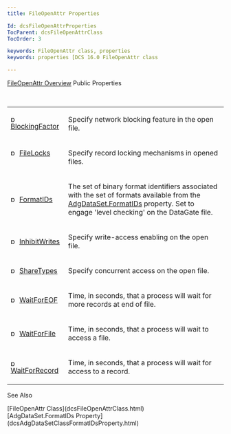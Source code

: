 ```yaml
---
title: FileOpenAttr Properties

Id: dcsFileOpenAttrProperties
TocParent: dcsFileOpenAttrClass
TocOrder: 3

keywords: FileOpenAttr class, properties
keywords: properties [DCS 16.0 FileOpenAttr class

---
```


[FileOpenAttr Overview](dcsFileOpenAttrClass.html) 
Public Properties

<br />

<table class="dtTABLE" id="Table5" x-use-null-cells="x-use-null-cells" style="border-spacing: 0px" cellspacing="0">
          <colgroup span="1">
            <col span="1" style="WIDTH: 20%" />
            <col span="1" style="WIDTH: 70%" />
          </colgroup>
          <tr valign="top">
            <td colspan="1" rowspan="1">

<img alt="public property" src="../Images/property.bmp" style="WIDTH:16px; HEIGHT:16px" width="16" height="16" border="0" /> [ BlockingFactor](dcsFileOpenAttrClassBlockingFactorProperty.html) 
</td>
            <td colspan="1" rowspan="1">

Specify network blocking feature in the open file. 
</td>
          </tr>
          <tr valign="top">
            <td colspan="1" rowspan="1">

<img alt="public property" src="../Images/property.bmp" style="WIDTH:16px; HEIGHT:16px" width="16" height="16" border="0" /> [ FileLocks](dcsFileOpenAttrClassFileLocksProperty.html) 
</td>
            <td colspan="1" rowspan="1">

Specify record locking mechanisms in opened files.
</td>
          </tr>
          <tr>
            <td colspan="1" rowspan="1">

<img alt="public property" src="../Images/property.bmp" style="WIDTH:16px; HEIGHT:16px" width="16" height="16" border="0" /> [ FormatIDs](dcsFileOpenAttrClassFormatIDsProperty.html) 
</td>
            <td colspan="1" rowspan="1">

The set of binary format identifiers associated with the set of formats available from the [AdgDataSet.FormatIDs](dcsAdgDataSetClassFormatIDsProperty.html) property. Set to engage 'level checking' on the DataGate file.
</td>
          </tr>
          <tr>
            <td colspan="1" rowspan="1">

<img alt="public property" src="../Images/property.bmp" style="WIDTH:16px; HEIGHT:16px" width="16" height="16" border="0" /> [ InhibitWrites](dcsFileOpenAttrClassInhibitWriteProperty.html) 
</td>
            <td colspan="1" rowspan="1">

Specify write-access enabling on the open file.
</td>
          </tr>
          <tr>
            <td colspan="1" rowspan="1">

<img alt="public property" src="../Images/property.bmp" style="WIDTH:16px; HEIGHT:16px" width="16" height="16" border="0" /> [ ShareTypes](dcsFileOpenAttrClassShareTypesProperty.html) 
</td>
            <td colspan="1" rowspan="1">

Specify concurrent access on the open file.
</td>
          </tr>
          <tr>
            <td colspan="1" rowspan="1">

<img alt="public property" src="../Images/property.bmp" style="WIDTH:16px; HEIGHT:16px" width="16" height="16" border="0" /> [ WaitForEOF](dcsFileOpenAttrClassWaitForEOFProperty.html) 
</td>
            <td colspan="1" rowspan="1">

Time, in seconds, that a process will wait for more records at end of file.
</td>
          </tr>
          <tr>
            <td colspan="1" rowspan="1">

<img alt="public property" src="../Images/property.bmp" style="WIDTH:16px; HEIGHT:16px" width="16" height="16" border="0" /> [ WaitForFile](dcsFileOpenAttrClassWaitForFileProperty.html) 
</td>
            <td colspan="1" rowspan="1">

Time, in seconds, that a process will wait to access a file.
</td>
          </tr>
          <tr>
            <td colspan="1" rowspan="1">

<img alt="public property" src="../Images/property.bmp" style="WIDTH:16px; HEIGHT:16px" width="16" height="16" border="0" /> [ WaitForRecord](dcsFileOpenAttrClassWaitForRecordProperty.html) 
</td>
            <td colspan="1" rowspan="1">

Time, in seconds, that a process will wait for access to a record.
</td>
          </tr>
</table>

See Also

<dl />
      [FileOpenAttr Class](dcsFileOpenAttrClass.html)
      <br />
      [AdgDataSet.FormatIDs Property](dcsAdgDataSetClassFormatIDsProperty.html)

